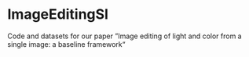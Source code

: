 # ImageEditingSI
Code and datasets for our paper ”Image editing of light and color from a single image: a baseline framework“

